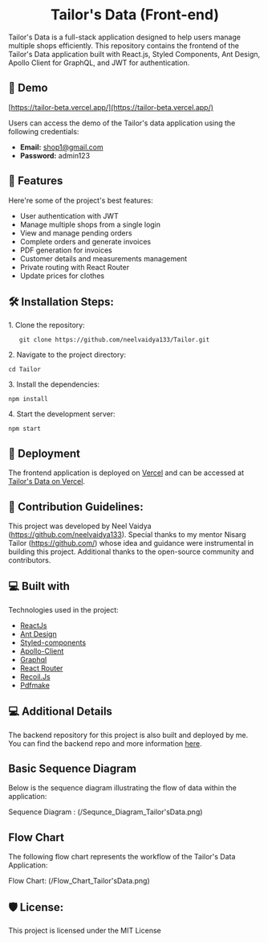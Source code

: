 <h1 align="center" id="title">Tailor's Data (Front-end)</h1>

<p id="description">Tailor's Data is a full-stack application designed to help users manage multiple shops efficiently. This repository contains the frontend of the Tailor's Data application built with React.js, Styled Components, Ant Design, Apollo Client for GraphQL, and JWT for authentication.</p>

<h2>🚀 Demo</h2>

[https://tailor-beta.vercel.app/](https://tailor-beta.vercel.app/)

Users can access the demo of the Tailor's data application using the following credentials:

- **Email:** shop1@gmail.com
- **Password:** admin123
  
<h2>🧐 Features</h2>

Here're some of the project's best features:

*   User authentication with JWT
*   Manage multiple shops from a single login
*   View and manage pending orders
*   Complete orders and generate invoices
*   PDF generation for invoices
*   Customer details and measurements management
*   Private routing with React Router
*   Update prices for clothes

<h2>🛠️ Installation Steps:</h2>

<p>1. Clone the repository:</p>

```
   git clone https://github.com/neelvaidya133/Tailor.git
```

<p>2. Navigate to the project directory:</p>

```
cd Tailor
```

<p>3. Install the dependencies:</p>

```
npm install
```

<p>4. Start the development server:</p>

```
npm start
```

<h2>🚀 Deployment</h2>

The frontend application is deployed on [Vercel](https://vercel.com/home) and can be accessed at [Tailor's Data on Vercel](https://tailor-beta.vercel.app/).



<h2>🍰 Contribution Guidelines:</h2>

This project was developed by Neel Vaidya (https://github.com/neelvaidya133). Special thanks to my mentor Nisarg Tailor (https://github.com/) whose idea and guidance were instrumental in building this project. Additional thanks to the open-source community and contributors.

  
  
<h2>💻 Built with</h2>

Technologies used in the project:

*   [ReactJs](https://reactjs.org/)
*   [Ant Design](https://ant.design/)
*   [Styled-components](https://styled-components.com/)
*   [Apollo-Client](https://www.apollographql.com/docs/react/)
*   [Graphql](https://graphql.org/)
*   [React Router](https://reactrouter.com/)
*   [Recoil.Js](https://recoiljs.org/)
*   [Pdfmake](http://pdfmake.org/)

<h2>💻 Additional Details </h2>

The backend repository for this project is also built and deployed by me. You can find the backend repo and more information [here](https://github.com/neelvaidya133/TailorApi).

## Basic Sequence Diagram
Below is the sequence diagram illustrating the flow of data within the application:

Sequence Diagram : (/Sequnce_Diagram_Tailor'sData.png)

## Flow Chart
The following flow chart represents the workflow of the Tailor's Data Application:

Flow Chart: (/Flow_Chart_Tailor'sData.png)

<h2>🛡️ License:</h2>
This project is licensed under the MIT License    

